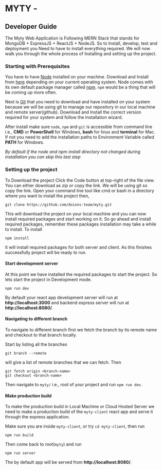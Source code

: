 # MYTY -

## Developer Guide

The Myty Web Application is Following MERN Stack that stands for MongoDB + ExpressJS + ReactJS + NodeJS.
So to Install, develop, test and deployment you Need to have to install everything required.
We will now walk you through the whole process of Installing and setting up the project.

### Starting with Prerequisites

You have to have [Node](https://nodejs.org/en/) installed on your machine.
Download and Install from [here](https://nodejs.org/en/download/) depending on your current operating system.
Node comes with its own default package manager called [npm](https://www.npmjs.com/).
`npm` would be a thing that will be coming up more often.

Next is [Git](https://git-scm.com/) that you need to download and have installed on your system because we will be using git to manage our repository in our local machine and remote server(github).
Download and Install the correct version required for your system and follow the Installation wizard.

After install make sure `node`, `npm` and `git` is accessible from command line i.e., **CMD** or **PowerShell** for Windows, **bash** for linux and **terminal** for Mac.
If not you need to add the installation paths to Environment Variable called **PATH** for Windows.

_By default if the node and npm install directory not changed during installation you can skip this last step_

### Setting up the project

To Download the project Click the Code button at top-right of the file view. You can either download as zip or copy the link. We will be using git so copy the link.
Open your command line tool like cmd or bash in a directory where you want to install the project then,

```
git clone https://github.com/doions-team/myty.git
```

This will download the project on your local machine and you can now install required packages and start working on it.
So go ahead and install required packages, remember these packages installation may take a while to install.
To install

```
npm install
```

It will install required packages for both server and client. As this finishes successfully project will be ready to run.

#### Start development server

At this point we have installed the required packages to start the project. So lets start the project in Development mode.

```
npm run dev
```

By default your react app development server will run at **http://localhost:3000** and backend express server will run at **http://localhost:8080/**.

#### Navigating to different branch

To navigate to different branch first we fetch the branch by its remote name and checkout to that branch locally.

Start by listing all the branches

```
git branch --remote
```

will give a list of remote branches that we can fetch. Then

```
git fetch origin <branch-name>
git checkout <branch-name>
```

Then navigate to `myty/` i.e., root of your project and run `npm run dev`.

#### Make production build

To make the production build in Local Machine or Cloud Hosted Server we need to make a production build of the `myty-client` react app and
serve it through the express application.

Make sure you are inside `myty-client`, or try `cd myty-client`, then run

```
npm run build
```

Then come back to root(`myty`) and run

```
npm run server
```

The by default app will be served from **http://localhost:8080/**.
